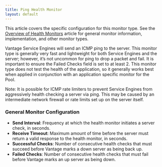 ```yaml
---
title: Ping Health Monitor
layout: default
---
```

This article covers the specific configuration for this monitor type.  See the <a href="/docs/16.3/overview-of-health-monitors">Overview of Health Monitors</a> article for general monitor information, implementation, and other monitor types.

Vantage Service Engines will send an ICMP ping to the server. This monitor type is generally very fast and lightweight for both Service Engines and the server; however, it’s not uncommon for ping to drop a packet and fail. It is important to ensure the Failed Checks field is set to at least 2. This monitor type does not test the health of the application, so it generally works best when applied in conjunction with an application specific monitor for the Pool.

Note:  It is possible for ICMP rate limiters to prevent Service Engines from aggressively health checking a server via ping.  This may be caused by an intermediate network firewall or rate limits set up on the server itself.

### General Monitor Configuration

* **Send Interval**:  Frequency at which the health monitor initiates a server check, in seconds.
* **Receive Timeout**:  Maximum amount of time before the server must return a valid response to the health monitor, in seconds.
* **Successful Checks**:  Number of consecutive health checks that must succeed before Vantage marks a down server as being back up.
* **Failed Checks**:  Number of consecutive health checks that must fail before Vantage marks an up server as being down. 